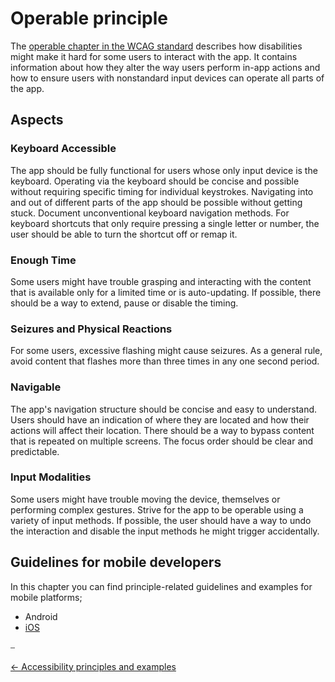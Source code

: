 # Operable principle

The [operable chapter in the WCAG standard](https://www.w3.org/WAI/WCAG21/quickref/?currentsidebar=%23col_overview&levels=aa%2Caaa&technologies=smil%2Cpdf%2Cflash%2Csl#principle2) describes how disabilities might make it hard for some users to interact with the app. It contains information about how they alter the way users perform in-app actions and how to ensure users with nonstandard input devices can operate all parts of the app.

## Aspects

### Keyboard Accessible

The app should be fully functional for users whose only input device is the keyboard. Operating via the keyboard should be concise and possible without requiring specific timing for individual keystrokes. Navigating into and out of different parts of the app should be possible without getting stuck. Document unconventional keyboard navigation methods. For keyboard shortcuts that only require pressing a single letter or number, the user should be able to turn the shortcut off or remap it.

### Enough Time

Some users might have trouble grasping and interacting with the content that is available only for a limited time or is auto-updating. If possible, there should be a way to extend, pause or disable the timing.

### Seizures and Physical Reactions

For some users, excessive flashing might cause seizures. As a general rule, avoid content that flashes more than three times in any one second period.

### Navigable

The app's navigation structure should be concise and easy to understand. Users should have an indication of where they are located and how their actions will affect their location. There should be a way to bypass content that is repeated on multiple screens. The focus order should be clear and predictable.

### Input Modalities

Some users might have trouble moving the device, themselves or performing complex gestures. Strive for the app to be operable using a variety of input methods. If possible, the user should have a way to undo the interaction and disable the input methods he might trigger accidentally.

## Guidelines for mobile developers

In this chapter you can find principle-related guidelines and examples for mobile platforms;

* Android
* [iOS](../platforms/ios/guideline_operable_ios.md "Operable guidelines for iOS")

⎯

[← Accessibility principles and examples](accessibility_principles_and_examples.md "Accessibility principles and examples")
